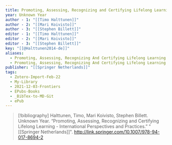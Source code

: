 ```yaml
---
title: Promoting, Assessing, Recognizing and Certifying Lifelong Learning -  International Perspectives and Practices
year: Unknown Year
author - 1: "[[Timo Halttunen]]"
author - 2: "[[Mari Koivisto]]"
author - 3: "[[Stephen Billett]]"
editor - 1: "[[Timo Halttunen]]"
editor - 2: "[[Mari Koivisto]]"
editor - 3: "[[Stephen Billett]]"
key: "[[@Halttunen2014-de]]"
aliases:
  - Promoting, Assessing, Recognizing And Certifying Lifelong Learning - International Perspectives And Practices
  - Promoting, Assessing, Recognizing And Certifying Lifelong Learning
publisher: "[[Springer Netherlands]]"
tags:
  - Zotero-Import-Feb-22
  - My-Library
  - 2021-12-03-Frontiers
  - EPubs-Books
  - _BibTex-to-MD-Git
  - ePub
---
```


> [!bibliography]
> Halttunen, Timo, Mari Koivisto, Stephen Billett. Unknown Year. “Promoting, Assessing, Recognizing and Certifying Lifelong Learning -  International Perspectives and Practices.” "[[Springer Netherlands]]". http://link.springer.com/10.1007/978-94-017-8694-2